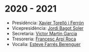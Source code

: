 # 2020 - 2021

- Presidència: [Xavier Torelló i Ferrón](https://github.com/XaviTorello)
- Vicepresidència: [Jordi Bagot Soler](https://github.com/jbagot)
- Secretaria: [Victor Martin Garcia](https://github.com/victormartingarcia)
- Tresoreria: [Francesc Arpí Roca](https://github.com/francescarpi)
- Vocalia: [Esteve Farrés Berenguer](https://github.com/efb-ubikwa)
